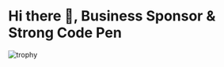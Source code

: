 # Hi there 👋, Business Sponsor & Strong Code Pen

![trophy](https://github-profile-trophy.vercel.app/?username=carlsenior&column=-1&theme=onedark&margin-w=10)


<!--
**carlsenior/carlsenior** is a ✨ _special_ ✨ repository because its `README.md` (this file) appears on your GitHub profile.

Here are some ideas to get you started:

- 🔭 I’m currently working on ...
- 🌱 I’m currently learning ...
- 👯 I’m looking to collaborate on ...
- 🤔 I’m looking for help with ...
- 💬 Ask me about ...
- 📫 How to reach me: ...
- 😄 Pronouns: ...
- ⚡ Fun fact: ...
-->
